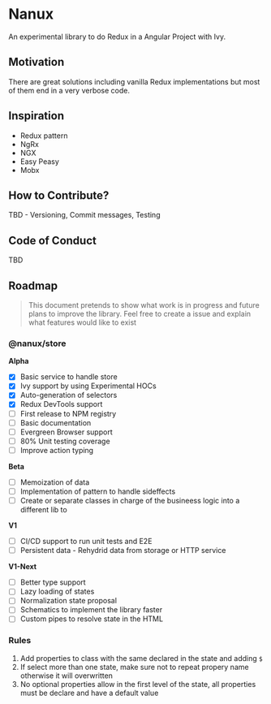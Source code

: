 #  Nanux
An experimental library to do Redux in a Angular Project with Ivy.

## Motivation
There are great solutions including vanilla Redux implementations but most of them end in a very verbose code. 

## Inspiration 
- Redux pattern
- NgRx
- NGX
- Easy Peasy
- Mobx

## How to Contribute?
TBD - Versioning, Commit messages, Testing

## Code of Conduct
TBD

##  Roadmap
> This document pretends to show what work is in progress and future plans to improve the library. Feel free to create a issue and explain what features would like to exist

### @nanux/store
**Alpha**
- [x] Basic service to handle store  
- [x] Ivy support by using Experimental HOCs
- [x] Auto-generation of selectors
- [x] Redux DevTools support
- [ ] First release to NPM registry
- [ ] Basic documentation
- [ ] Evergreen Browser support
- [ ] 80% Unit testing coverage
- [ ] Improve action typing

**Beta**
- [ ] Memoization of data 
- [ ] Implementation of pattern to handle sideffects
- [ ] Create or separate classes in charge of the busineess logic into a different lib to 

**V1**
- [ ] CI/CD support to run unit tests and E2E
- [ ] Persistent data - Rehydrid data from storage or HTTP service  

**V1-Next**
- [ ] Better type support 
- [ ] Lazy loading of states 
- [ ] Normalization state proposal
- [ ] Schematics to implement the library faster
- [ ] Custom pipes to resolve state in the HTML

### Rules
1. Add properties to class with the same declared in the state and adding `$`
2. If select more than one state, make sure not to repeat propery name otherwise it will overwritten
3. No optional properties allow in the first level of the state, all properties must be declare and have a default value
